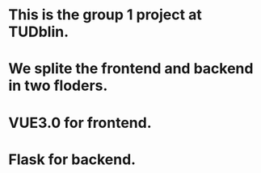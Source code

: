 # This is the group 1 project at TUDblin.

# We splite the frontend and backend in two floders.

# VUE3.0 for frontend.

# Flask for backend.







